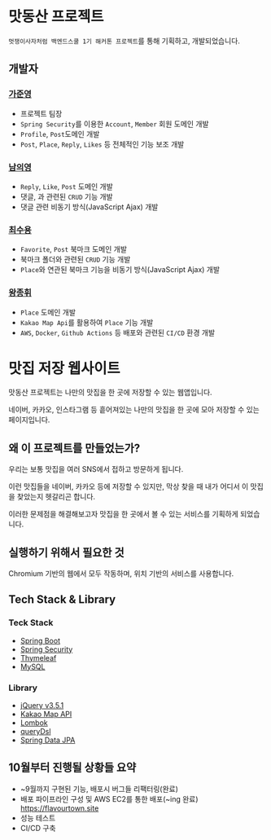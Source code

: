 # 맛동산 프로젝트

`멋쟁이사자처럼 백엔드스쿨 1기 해커톤 프로젝트`를 통해 기획하고, 개발되었습니다.

## 개발자

### [가준영](https://github.com/Jwhyee)
- 프로젝트 팀장
- `Spring Security`를 이용한 `Account`, `Member` 회원 도메인 개발
- `Profile`, `Post`도메인 개발
- `Post`, `Place`, `Reply`, `Likes` 등 전체적인 기능 보조 개발

### [남의영](https://github.com/young0264)
- `Reply`, `Like`, `Post` 도메인 개발
- 댓글, 과 관련된 `CRUD` 기능 개발
- 댓글 관련 비동기 방식(JavaScript Ajax) 개발

### [최수용](https://github.com/Choisooyoung98)
- `Favorite`, `Post` 북마크 도메인 개발
- 북마크 폴더와 관련된 `CRUD` 기능 개발
- `Place`와 연관된 북마크 기능을 비동기 방식(JavaScript Ajax) 개발 

### [왕종휘](https://github.com/woowang789)
- `Place` 도메인 개발
- `Kakao Map Api`를 활용하여 `Place` 기능 개발
- `AWS`, `Docker`, `Github Actions` 등 배포와 관련된 `CI/CD` 환경 개발

# 맛집 저장 웹사이트

맛동산 프로젝트는 나만의 맛집을 한 곳에 저장할 수 있는 웹앱입니다.

네이버, 카카오, 인스타그램 등 흩어져있는 나만의 맛집을 한 곳에 모아 저장할 수 있는 페이지입니다.


## 왜 이 프로젝트를 만들었는가?

우리는 보통 맛집을 여러 SNS에서 접하고 방문하게 됩니다.

이런 맛집들을 네이버, 카카오 등에 저장할 수 있지만, 막상 찾을 때 내가 어디서 이 맛집을 찾았는지 헷갈리곤 합니다.

이러한 문제점을 해결해보고자 맛집을 한 곳에서 볼 수 있는 서비스를 기획하게 되었습니다.

## 실행하기 위해서 필요한 것

Chromium 기반의 웹에서 모두 작동하며, 위치 기반의 서비스를 사용합니다.

## Tech Stack & Library

### Teck Stack
- [Spring Boot](https://spring.io/projects/spring-boot)
- [Spring Security](https://spring.io/projects/spring-security)
- [Thymeleaf](https://www.thymeleaf.org/)
- [MySQL](https://www.mysql.com/)

### Library
- [jQuery v3.5.1](https://jquery.com/)
- [Kakao Map API](https://apis.map.kakao.com/web/sample/)
- [Lombok](https://projectlombok.org/download)
- [queryDsl](http://querydsl.com/)
- [Spring Data JPA](https://spring.io/projects/spring-data-jpa)
<!-- 
### DevOps
- [AWS EC2](https://aws.amazon.com/ko/ec2/)
- [AWS RDS](https://aws.amazon.com/ko/rds/)
- [Docker](https://www.docker.com/)
- [GitHub Actions](https://github.com/features/actions) -->

## 10월부터 진행될 상황들 요약
- ~9월까지 구현된 기능, 배포시 버그들 리팩터링(완료)
- 배포 파이프라인 구성 및 AWS EC2를 통한 배포(~ing 완료) https://flavourtown.site
- 성능 테스트
- CI/CD 구축
